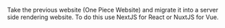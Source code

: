 Take the previous website (One Piece Website) and migrate it into a server side rendering website.
To do this use NextJS for React or NuxtJS for Vue.